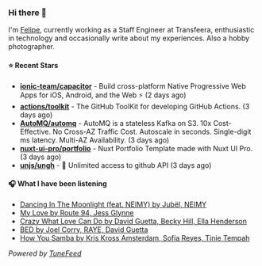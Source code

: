 ### Hi there 👋

I'm [Felipe](https://felipevm.com), currently working as a Staff Engineer at Transfeera, enthusiastic in technology and occasionally write about my experiences. Also a hobby photographer.

#### ⭐ Recent Stars
- **[ionic-team/capacitor](https://github.com/ionic-team/capacitor)** - Build cross-platform Native Progressive Web Apps for iOS, Android, and the Web ⚡️ (2 days ago)
- **[actions/toolkit](https://github.com/actions/toolkit)** - The GitHub ToolKit for developing GitHub Actions. (3 days ago)
- **[AutoMQ/automq](https://github.com/AutoMQ/automq)** - AutoMQ is a stateless Kafka on S3. 10x Cost-Effective. No Cross-AZ Traffic Cost. Autoscale in seconds. Single-digit ms latency. Multi-AZ Availability. (3 days ago)
- **[nuxt-ui-pro/portfolio](https://github.com/nuxt-ui-pro/portfolio)** - Nuxt Portfolio Template made with Nuxt UI Pro. (3 days ago)
- **[unjs/ungh](https://github.com/unjs/ungh)** - 🐙 Unlimited access to github API (3 days ago)

#### 🎧 What I have been listening
- [Dancing In The Moonlight (feat. NEIMY) by Jubël, NEIMY](https://open.spotify.com/track/4GSDkZt7GcmzBWmsMcpaVO)
- [My Love by Route 94, Jess Glynne](https://open.spotify.com/track/4N1MFKjziFHH4IS3RYYUrU)
- [Crazy What Love Can Do by David Guetta, Becky Hill, Ella Henderson](https://open.spotify.com/track/1WCEAGGRD066z2Q89ObXTq)
- [BED by Joel Corry, RAYE, David Guetta](https://open.spotify.com/track/0siYMEsGrzzzlWLXK5zJfS)
- [How You Samba by Kris Kross Amsterdam, Sofía Reyes, Tinie Tempah](https://open.spotify.com/track/5gl0Sw1FaHzio6Sw0s7sQi)

_Powered by [TuneFeed](https://tunefeed.app?ref=github.com)_
